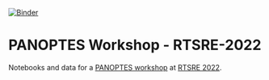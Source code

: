 [![Binder](https://mybinder.org/badge_logo.svg)](https://mybinder.org/v2/gh/panoptes/rtsre-2022)

# PANOPTES Workshop - RTSRE-2022

Notebooks and data for a [PANOPTES workshop](https://rtsre.space/rtsre-workshops-2022/) at [RTSRE 2022](https://rtsre.space/).
